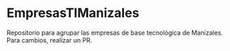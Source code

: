 # EmpresasTIManizales
Repositorio para agrupar las empresas de base tecnológica de Manizales. Para cambios, realizar un PR.
